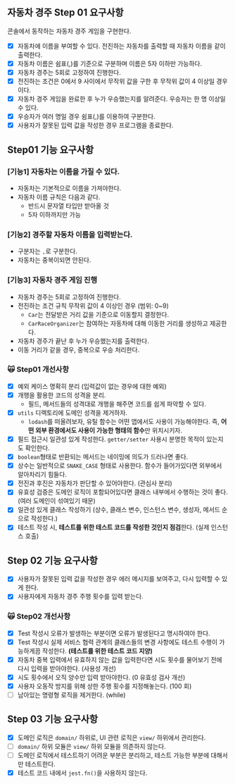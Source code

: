 ## 자동차 경주 Step 01 요구사항

콘솔에서 동작하는 자동차 경주 게임을 구현한다.

- [x] 자동차에 이름을 부여할 수 있다. 전진하는 자동차를 출력할 때 자동차 이름을 같이 출력한다.
- [x] 자동차 이름은 쉼표(,)를 기준으로 구분하며 이름은 5자 이하만 가능하다.
- [x] 자동차 경주는 5회로 고정하여 진행한다.
- [x] 전진하는 조건은 0에서 9 사이에서 무작위 값을 구한 후 무작위 값이 4 이상일 경우이다.
- [x] 자동차 경주 게임을 완료한 후 누가 우승했는지를 알려준다. 우승자는 한 명 이상일 수 있다.
- [x] 우승자가 여러 명일 경우 쉼표(,)를 이용하여 구분한다.
- [x] 사용자가 잘못된 입력 값을 작성한 경우 프로그램을 종료한다.

## Step01 기능 요구사항

### [기능1] 자동차는 이름을 가질 수 있다.

- 자동차는 기본적으로 이름을 가져야한다.
- 자동차 이름 규칙은 다음과 같다.
  - 반드시 문자열 타입만 받아올 것
  - 5자 이하까지만 가능

### [기능2] 경주할 자동차 이름을 입력받는다.

- 구분자는 `,`로 구분한다.
- 자동차는 중복이되면 안된다.

### [기능3] 자동차 경주 게임 진행

- 자동차 경주는 5회로 고정하여 진행한다.
- 전진하는 조건 규칙 무작위 값이 4 이상인 경우 (범위: 0~9)
  - `Car`는 전달받은 거리 값을 기준으로 이동할지 결정한다.
  - `CarRaceOrganizer`는 참여하는 자동차에 대해 이동한 거리를 생성하고 제공한다.
- 자동차 경주가 끝난 후 누가 우승했는지를 출력한다.
- 이동 거리가 같을 경우, 중복으로 우승 처리한다.

### 🙀 Step01 개선사항

- [x] 예외 케이스 명확히 분리 (입력값이 없는 경우에 대한 예외)
- [x] 개행을 활용한 코드의 성격을 분리.
  - 필드, 메서드들의 성격대로 개행을 해주면 코드를 쉽게 파악할 수 있다.
- [x] `utils` 디렉토리에 도메인 성격을 제거하자.
  - `lodash`를 떠올려보자, 유틸 함수는 어떤 앱에서도 사용이 가능해야한다. 즉, **어떤 외부 환경에서도 사용이 가능한 형태의 함수**만 위치시키자.
- [x] 필드 접근시 일관성 있게 작성한다. `getter/setter` 사용시 분명한 목적이 있는지도 확인한다.
- [x] `boolean`형태로 반환되는 메서드는 네이밍에 의도가 드러나면 좋다.
- [x] 상수는 일반적으로 `SNAKE_CASE` 형태로 사용한다. 함수가 들어가있다면 외부에서 알아차리기 힘들다.
- [x] 전진과 후진은 자동차가 판단할 수 있어야한다. (관심사 분리)
- [x] 유효성 검증은 도메인 로직이 포함되어있다면 클래스 내부에서 수행하는 것이 좋다. (여러 도메인이 섞여있기 때문)
- [x] 일관성 있게 클래스 작성하기 (상수, 클래스 변수, 인스턴스 변수, 생성자, 메서드 순으로 작성한다.)
- [x] 테스트 작성 시, **테스트를 위한 테스트 코드를 작성한 것인지 점검**한다. (실제 인스턴스 호출)

## Step 02 기능 요구사항

- [x] 사용자가 잘못된 입력 값을 작성한 경우 에러 메시지를 보여주고, 다시 입력할 수 있게 한다.
- [x] 사용자에게 자동차 경주 주행 횟수를 입력 받는다.

### 🙀 Step02 개선사항

- [x] Test 작성시 오류가 발생하는 부분이면 오류가 발생된다고 명시하여야 한다.
- [x] Test 작성시 실제 서비스 협력 관계의 클래스들의 변경 사항에도 테스트 수행이 가능하게끔 작성한다. **(테스트를 위한 테스트 코드 지양)**
- [x] 자동차 중복 입력에서 유효하지 않는 값을 입력한다면 시도 횟수를 물어보기 전에 다시 입력을 받아야한다. (사용성 개선)
- [x] 시도 횟수에서 오직 양수만 입력 받아야한다. (0 유효성 검사 개선)
- [x] 사용자 오동작 방지를 위해 상한 주행 횟수를 지정해놓는다. (100 회)
- [ ] 남아있는 명령형 로직을 제거한다. (while)

## Step 03 기능 요구사항

- [x] 도메인 로직은 `domain/` 하위로, UI 관련 로직은 `view/` 하위에서 관리한다.
- [ ] `domain/` 하위 모듈은 `view/` 하위 모듈을 의존하지 않는다.
- [ ] 도메인 로직에서 테스트하기 어려운 부분은 분리하고, 테스트 가능한 부분에 대해서만 테스트한다.
- [x] 테스트 코드 내에서 `jest.fn()`을 사용하지 않는다.
